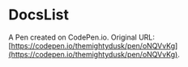 # DocsList

A Pen created on CodePen.io. Original URL: [https://codepen.io/themightydusk/pen/oNQVvKg](https://codepen.io/themightydusk/pen/oNQVvKg).

